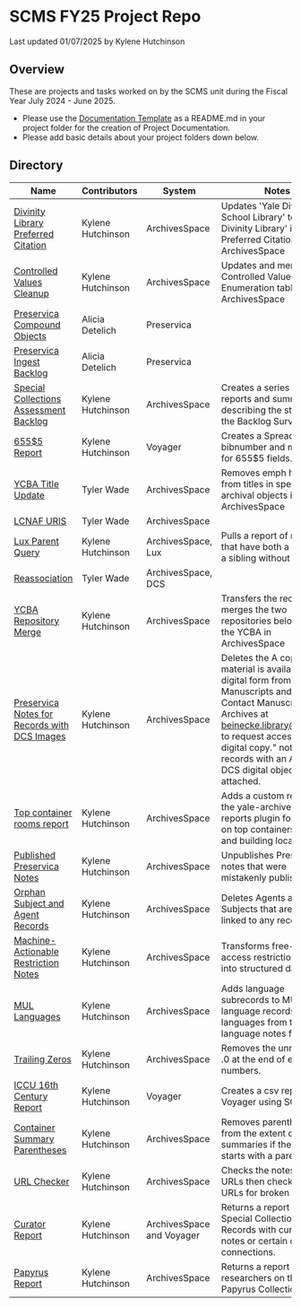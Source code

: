 # SCMS FY25 Project Repo
Last updated 01/07/2025 by Kylene Hutchinson

## Overview
These are projects and tasks worked on by the SCMS unit during the Fiscal Year July 2024 - June 2025.  
- Please use the [Documentation Template](Doc_Template.md) as a README.md in your project folder for the creation of Project Documentation.
- Please add basic details about your project folders down below.

## Directory
| Name | Contributors | System | Notes |
| ---- | ------------ | ------ | ---- |
| [Divinity Library Preferred Citation](/divinity_library_prefercite) | Kylene Hutchinson | ArchivesSpace | Updates 'Yale Divinity School Library' to 'Yale Divinity Library' in the Preferred Citation Field in ArchivesSpace |
| [Controlled Values Cleanup](/controlled_value_cleanup) | Kylene Hutchinson | ArchivesSpace | Updates and merges the Controlled Values in the Enumeration tables in ArchivesSpace |
| [Preservica Compound Objects](/preservica_compound_objects) | Alicia Detelich | Preservica | |
| [Preservica Ingest Backlog](/preservica_ingest_backlog) | Alicia Detelich | Preservica | |
| [Special Collections Assessment Backlog](/sc_assessment_backlog) | Kylene Hutchinson | ArchivesSpace | Creates a series of reports and summaries describing the status of the Backlog Survey 2023. |
| [655$5 Report](/report_655_5) | Kylene Hutchinson | Voyager | Creates a Spreadsheet of bibnumber and mfhd ids for 655$5 fields. |
| [YCBA Title Update](/ycba_title_update) | Tyler Wade | ArchivesSpace | Removes emph html tags from titles in specific archival objects in ArchivesSpace |
| [LCNAF URIS](/lcnaf_uris) | Tyler Wade | ArchivesSpace | |
| [Lux Parent Query](/lux_parent_query) | Kylene Hutchinson | ArchivesSpace, Lux | Pulls a report of records that have both a child and a sibling without a child |
| [Reassociation](/reassociation) | Tyler Wade | ArchivesSpace, DCS | |
| [YCBA Repository Merge](/ycba_repo_merge) | Kylene Hutchinson | ArchivesSpace | Transfers the records and merges the two repositories belonging to the YCBA in ArchivesSpace |
| [Preservica Notes for Records with DCS Images](/dcs_preservica_notes) | Kylene Hutchinson | ArchivesSpace | Deletes the A copy of this material is available in digital form from Manuscripts and Archives. Contact Manuscripts and Archives at [beinecke.library@yale.edu](mailto:beinecke.library@yale.edu) to request access to the digital copy." note from records with an Aviary or DCS digital object attached. |
| [Top container rooms report](/top_container_rooms_report) | Kylene Hutchinson | ArchivesSpace | Adds a custom report to the yale-archivesspace-reports plugin for reports on top containers by room and building location. |
| [Published Preservica Notes](/published_preservica_notes) | Kylene Hutchinson | ArchivesSpace | Unpublishes Preservica notes that were mistakenly published. |
| [Orphan Subject and Agent Records](/orphan_agents_and_subjects) | Kylene Hutchinson | ArchivesSpace | Deletes Agents and Subjects that are not linked to any records. |
| [Machine-Actionable Restriction Notes](/machineactionable_restriction_notes) | Kylene Hutchinson | ArchivesSpace | Transforms free-text in access restriction notes into structured data dates. |
| [MUL Languages](/mul_languages) | Kylene Hutchinson | ArchivesSpace | Adds language subrecords to MUL language records with languages from the language notes field |
| [Trailing Zeros](/trailing_zeros) | Kylene Hutchinson | ArchivesSpace | Removes the unnecessary .0 at the end of extent numbers. |
| [ICCU 16th Century Report](/iccu_16thcentury/report) | Kylene Hutchinson | Voyager | Creates a csv report from Voyager using SQL |
| [Container Summary Parentheses](/container_summary/parentheses) | Kylene Hutchinson | ArchivesSpace | Removes parentheses from the extent container summaries if the summary starts with a parenthesis. |
| [URL Checker](/url_checker) | Kylene Hutchinson | ArchivesSpace | Checks the notes for URLs then checks the URLs for broken links. |
| [Curator Report](/curator_report) | Kylene Hutchinson | ArchivesSpace and Voyager | Returns a report of Special Collections Records with curator notes or certain database connections. |
| [Papyrus Report](/papyrus_report) | Kylene Hutchinson | ArchivesSpace | Returns a report for researchers on the Papyrus Collection. |

